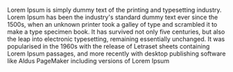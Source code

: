 Lorem Ipsum is simply dummy text of the printing and typesetting industry. Lorem Ipsum has been the industry's
 standard dummy text ever since the 1500s, when an unknown printer took a galley of type and scrambled it to 
 make a type specimen book. It has survived not only five centuries, but also the leap into electronic 
 typesetting, remaining essentially unchanged. It was popularised in the 1960s with the release of Letraset 
 sheets containing Lorem Ipsum passages, and more recently with desktop publishing software like Aldus 
 PageMaker including versions of Lorem Ipsum
 